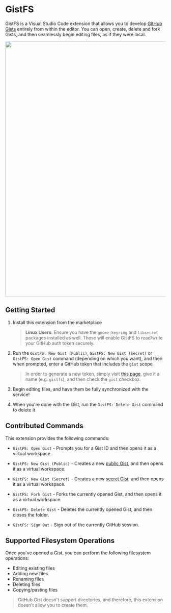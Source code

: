 # GistFS

GistFS is a Visual Studio Code extension that allows you to develop [GitHub Gists](https://gist.github.com/) entirely from within the editor. You can open, create, delete and fork Gists, and then seamlessly begin editing files, as if they were local.

<img src="https://user-images.githubusercontent.com/116461/69490621-b6c03600-0e3f-11ea-9c52-b65bb73885b1.gif" width="800px" />

## Getting Started

1. Install this extension from the marketplace

    > **Linux Users**: Ensure you have the `gnome-keyring` and `libsecret` packages installed as well. These will enable GistFS to read/write your GitHub auth token securely.

1. Run the `GistFS: New Gist (Public)`, `GistFS: New Gist (Secret)` or `GistFS: Open Gist` command (depending on which you want), and then when prompted, enter a GitHub token that includes the `gist` scope

    > In order to generate a new token, simply visit [this page](https://github.com/settings/tokens/new), give it a name (e.g. `gistfs`), and then check the `gist` checkbox.

1. Begin editing files, and have them be fully synchronized with the service!

1. When you're done with the Gist, run the `GistFS: Delete Gist` command to delete it

## Contributed Commands

This extension provides the following commands:

* `GistFS: Open Gist` - Prompts you for a Gist ID and then opens it as a virtual workspace.

* `GistFS: New Gist (Public)` - Creates a new [public Gist](https://help.github.com/en/enterprise/2.13/user/articles/about-gists#public-gists), and then opens it as a virtual workspace.

* `GistFS: New Gist (Secret)` - Creates a new [secret Gist](https://help.github.com/en/enterprise/2.13/user/articles/about-gists#secret-gists), and then opens it as a virtual workspace.

* `GistFS: Fork Gist` - Forks the currently opened Gist, and then opens it as a virtual workspace.

* `GistFS: Delete Gist` - Deletes the currently opened Gist, and then closes the folder.

* `GistFS: Sign Out` - Sign out of the currently GitHub session.

## Supported Filesystem Operations

Once you've opened a Gist, you can perform the following filesystem operations:

* Editing existing files
* Adding new files
* Renaming files
* Deleting files
* Copying/pasting files

> GitHub Gist doesn't support directories, and therefore, this extension doesn't allow you to create them.